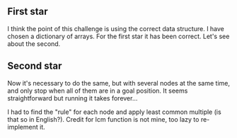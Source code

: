 ## First star

I think the point of this challenge is using the correct data structure. I have chosen a dictionary of arrays. For the first star it has been correct. Let's see about the second.

## Second star

Now it's necessary to do the same, but with several nodes at the same time, and only stop when all of them are in a goal position. It seems straightforward but running it takes forever...

I had to find the "rule" for each node and apply least common multiple (is that so in English?). Credit for lcm function is not mine, too lazy to re-implement it.
